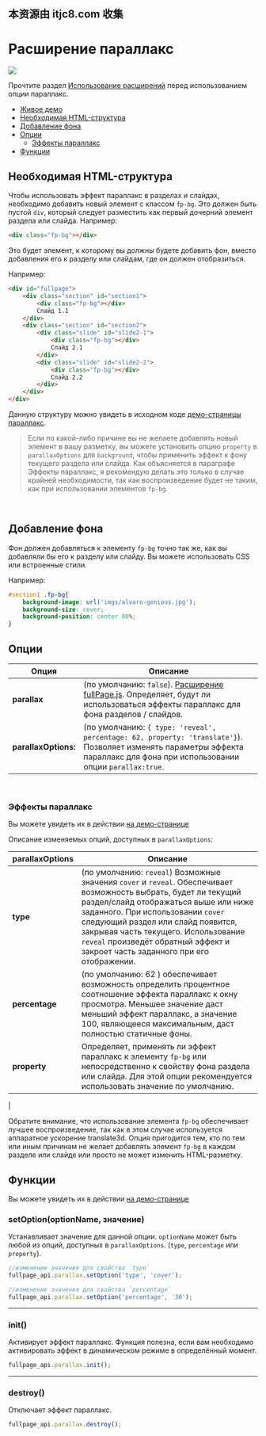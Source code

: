 ## 本资源由 itjc8.com 收集
# Расширение параллакс

![](https://cloud.githubusercontent.com/assets/1706326/23580315/f28edab4-00f6-11e7-90f9-81ffafd77b0e.gif)

Прочтите раздел [Использование расширений](https://github.com/alvarotrigo/fullPage.js/tree/dev/lang/russian#%D0%98%D1%81%D0%BF%D0%BE%D0%BB%D1%8C%D0%B7%D0%BE%D0%B2%D0%B0%D0%BD%D0%B8%D0%B5-%D1%80%D0%B0%D1%81%D1%88%D0%B8%D1%80%D0%B5%D0%BD%D0%B8%D0%B9) перед использованием опции параллакс.
- [Живое демо](http://alvarotrigo.com/fullPage/extensions/parallax.html)
- [Необходимая HTML-структура](#Необходимая-html-структура)
- [Добавление фона](#Добавление-фона)
- [Опции](#Опции)
  - [Эффекты параллакс](#Эффекты-параллакс)
- [Функции](#Функции)

## Необходимая HTML-структура
Чтобы использовать эффект параллакс в разделах и слайдах, необходимо добавить новый элемент с классом `fp-bg`. Это должен быть пустой `div`, который следует разместить как первый дочерний элемент раздела или слайда. Например:
```html
<div class="fp-bg"></div>
```

Это будет элемент, к которому вы должны будете добавить фон, вместо добавления его к разделу или слайдам, где он должен отобразиться.

Например:
```html
<div id="fullpage">
    <div class="section" id="section1">
        <div class="fp-bg"></div>
        Слайд 1.1
    </div>
    <div class="section" id="section2">
        <div class="slide" id="slide2-1">
            <div class="fp-bg"></div>
            Слайд 2.1
        </div>
        <div class="slide" id="slide2-2">
            <div class="fp-bg"></div>
            Слайд 2.2
        </div>
    </div>
</div>
```

Данную структуру можно увидеть в исходном коде [демо-страницы параллакс](http://alvarotrigo.com/fullPage/extensions/parallax.html).

> Если по какой-либо причине вы не желаете добавлять новый элемент в вашу разметку, вы можете установить опцию `property` в `parallaxOptions` для `background`, чтобы применить эффект к фону текущего раздела или слайда.
> Как объясняется в параграфе Эффекты параллакс, я рекомендую делать это только в случае крайней необходимости, так как воспроизведение будет не таким, как при использовании элементов `fp-bg`.

<br>

## Добавление фона
Фон должен добавляться к элементу `fp-bg` точно так же, как вы добавляли бы его к разделу или слайду.
Вы можете использовать CSS или встроенные стили.

Например:

```css
#section1 .fp-bg{
    background-image: url('imgs/alvaro-genious.jpg');
    background-size: cover;
    background-position: center 80%;
}
```
## Опции

| Опция  | Описание |
| ------------- | ------------- |
| **parallax**  | (по умолчанию: `false`). [Расширение fullPage.js](http://alvarotrigo.com/fullPage/extensions/). Определяет, будут ли использоваться эффекты параллакс для фона разделов / слайдов. |
| **parallaxOptions:**   | (по умолчанию: `{ type: 'reveal', percentage: 62, property: 'translate'}`). Позволяет изменять параметры эффекта параллакс для фона при использовании опции  `parallax:true`.  |
<br>

### Эффекты параллакс
Вы можете увидеть их в действии [на демо-странице](http://alvarotrigo.com/fullPage/extensions/parallax.html)

Описание изменяемых опций, доступных в `parallaxOptions`:

| parallaxOptions  | Описание |
| ------------- | ------------- |
| **type**  | (по умолчанию: `reveal`) Возможные значения `cover` и `reveal`. Обеспечивает возможность выбрать, будет ли текущий раздел/слайд отображаться выше или ниже заданного. При использовании `cover` следующий раздел или слайд появится, закрывая часть текущего. Использование `reveal` произведёт обратный эффект и закроет часть заданного при его отображении. |
| **percentage**  | (по умолчанию: 62 ) обеспечивает возможность определить процентное соотношение эффекта параллакс к окну просмотра. Меньшее значение даст меньший эффект параллакс, а значение 100, являющееся максимальным, даст полностью статичные фоны. |
| **property** | Определяет, применять ли эффект параллакс к элементу `fp-bg` или непосредственно к свойству фона раздела или слайда. Для этой опции рекомендуется использовать значение по умолчанию.
|

Обратите внимание, что использование элемента `fp-bg` обеспечивает лучшее воспроизведение, так как в этом случае используется аппаратное ускорение translate3d. Опция пригодится тем, кто по тем или иным причинам не желает добавлять элемент `fp-bg` в каждом разделе или слайде или просто не может изменить HTML-разметку.

## Функции
Вы можете увидеть их в действии [на демо-странице](http://alvarotrigo.com/fullPage/extensions/parallax.html)

### setOption(optionName, значение)
Устанавливает значение для данной опции. `optionName` может быть любой из опций, доступных в `parallaxOptions`. (`type`, `percentage` или `property`).
```javascript
//изменение значения для свойства `type`
fullpage_api.parallax.setOption('type', 'cover');

//изменение значения для свойства `percentage`
fullpage_api.parallax.setOption('percentage', '30');
```
---

### init()
Активирует эффект параллакс. Функция полезна, если вам необходимо активировать эффект в динамическом режиме в определённый момент.
```javascript
fullpage_api.parallax.init();
```
---
### destroy()
Отключает эффект параллакс.
```javascript
fullpage_api.parallax.destroy();
```

